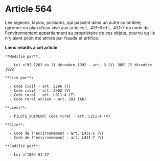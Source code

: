 # Article 564

Les pigeons, lapins, poissons, qui passent dans un autre colombier, garenne ou plan d'eau visé aux articles L. 431-6 et L.
431-7 du code de l'environnement appartiennent au propriétaire de ces objets, pourvu qu'ils n'y aient point été attirés par
fraude et artifice.

**Liens relatifs à cet article**

	**Modifié par**:

	  - Loi n°92-1283 du 11 décembre 1992 - art. 3 (V) JORF 12 décembre 1992

	**Cité par**:

	  - Code civil - art. 2296 (T)
	  - Code civil - art. 2502 (V)
	  - Code rural - art. L911-4 (T)
	  - Code rural ancien - art. 202 (Ab)

	**Liens**:

	  - PILOTE_SUIVEUR: Code rural - art. L211-4 (V)

	**Cite**:

	  - Code de l'environnement - art. L431-6 (V)
	  - Code de l'environnement - art. L431-7 (V)

	**Codifié par**:

	  - Loi n°1804-01-27
